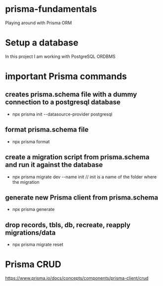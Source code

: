 # prisma-fundamentals
Playing around with Prisma ORM

# Setup a database
In this project I am working with PostgreSQL ORDBMS

# important Prisma commands
## creates prisma.schema file with a dummy connection to a postgresql database
- npx prisma init --datasource-provider postgresql
## format prisma.schema file
- npx prisma format
## create a migration script from prisma.schema and run it against the database
- npx prisma migrate dev --name init // init is a name of the folder where the migration 
## generate new Prisma client from prisma.schema
- npx prisma generate
## drop records, tbls, db, recreate, reapply migrations/data
- npx prisma migrate reset

# Prisma CRUD
https://www.prisma.io/docs/concepts/components/prisma-client/crud

